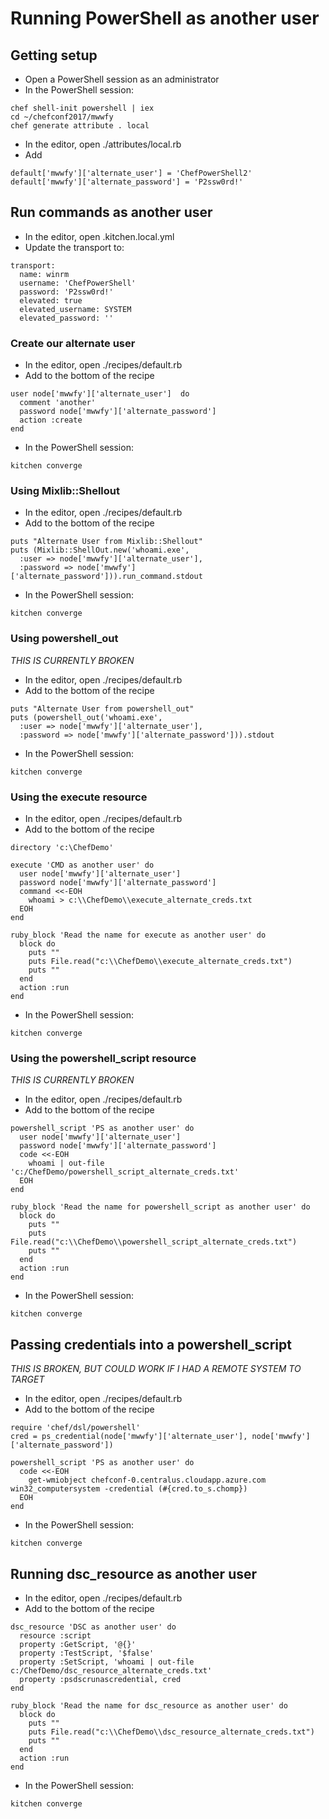 # Running PowerShell as another user

## Getting setup

* Open a PowerShell session as an administrator
* In the PowerShell session:

```
chef shell-init powershell | iex
cd ~/chefconf2017/mwwfy
chef generate attribute . local
```

* In the editor, open ./attributes/local.rb
* Add

```
default['mwwfy']['alternate_user'] = 'ChefPowerShell2'
default['mwwfy']['alternate_password'] = 'P2ssw0rd!'
```

## Run commands as another user

* In the editor, open .kitchen.local.yml 
* Update the transport to:

```
transport:
  name: winrm
  username: 'ChefPowerShell'
  password: 'P2ssw0rd!'
  elevated: true
  elevated_username: SYSTEM
  elevated_password: ''
```


### Create our alternate user
* In the editor, open ./recipes/default.rb
* Add to the bottom of the recipe

```
user node['mwwfy']['alternate_user']  do
  comment 'another'
  password node['mwwfy']['alternate_password']
  action :create
end
```

* In the PowerShell session:

```
kitchen converge
```

### Using Mixlib::Shellout

* In the editor, open ./recipes/default.rb
* Add to the bottom of the recipe

```
puts "Alternate User from Mixlib::Shellout"
puts (Mixlib::ShellOut.new('whoami.exe', 
  :user => node['mwwfy']['alternate_user'], 
  :password => node['mwwfy']['alternate_password'])).run_command.stdout
```

* In the PowerShell session:

```
kitchen converge
```

### Using powershell_out

*THIS IS CURRENTLY BROKEN*

* In the editor, open ./recipes/default.rb
* Add to the bottom of the recipe

```
puts "Alternate User from powershell_out"
puts (powershell_out('whoami.exe', 
  :user => node['mwwfy']['alternate_user'], 
  :password => node['mwwfy']['alternate_password'])).stdout
```

* In the PowerShell session:

```
kitchen converge
```

### Using the execute resource

* In the editor, open ./recipes/default.rb
* Add to the bottom of the recipe

```
directory 'c:\ChefDemo'

execute 'CMD as another user' do
  user node['mwwfy']['alternate_user']
  password node['mwwfy']['alternate_password']
  command <<-EOH
    whoami > c:\\ChefDemo\\execute_alternate_creds.txt
  EOH
end

ruby_block 'Read the name for execute as another user' do
  block do
    puts ""
    puts File.read("c:\\ChefDemo\\execute_alternate_creds.txt")
    puts ""
  end
  action :run
end
```

* In the PowerShell session:

```
kitchen converge
```

### Using the powershell_script resource

*THIS IS CURRENTLY BROKEN*

* In the editor, open ./recipes/default.rb
* Add to the bottom of the recipe

```
powershell_script 'PS as another user' do
  user node['mwwfy']['alternate_user']
  password node['mwwfy']['alternate_password']
  code <<-EOH
    whoami | out-file 'c:/ChefDemo/powershell_script_alternate_creds.txt'
  EOH
end

ruby_block 'Read the name for powershell_script as another user' do
  block do
    puts ""
    puts File.read("c:\\ChefDemo\\powershell_script_alternate_creds.txt")
    puts ""
  end
  action :run
end
```

* In the PowerShell session:

```
kitchen converge
```

## Passing credentials into a powershell_script

*THIS IS BROKEN, BUT COULD WORK IF I HAD A REMOTE SYSTEM TO TARGET*

* In the editor, open ./recipes/default.rb
* Add to the bottom of the recipe

```
require 'chef/dsl/powershell'
cred = ps_credential(node['mwwfy']['alternate_user'], node['mwwfy']['alternate_password'])

powershell_script 'PS as another user' do
  code <<-EOH
    get-wmiobject chefconf-0.centralus.cloudapp.azure.com win32_computersystem -credential (#{cred.to_s.chomp})
  EOH
end
```

* In the PowerShell session:

```
kitchen converge
```

## Running dsc_resource as another user

* In the editor, open ./recipes/default.rb
* Add to the bottom of the recipe

```
dsc_resource 'DSC as another user' do
  resource :script
  property :GetScript, '@{}'
  property :TestScript, '$false'
  property :SetScript, 'whoami | out-file c:/ChefDemo/dsc_resource_alternate_creds.txt'
  property :psdscrunascredential, cred
end

ruby_block 'Read the name for dsc_resource as another user' do
  block do
    puts ""
    puts File.read("c:\\ChefDemo\\dsc_resource_alternate_creds.txt")
    puts ""
  end
  action :run
end
```

* In the PowerShell session:

```
kitchen converge
```
